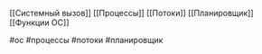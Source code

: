[[Системный вызов]]
[[Процессы]]
[[Потоки]]
[[Планировщик]]
[[Функции ОС]]

#ос #процессы  #потоки #планировщик 